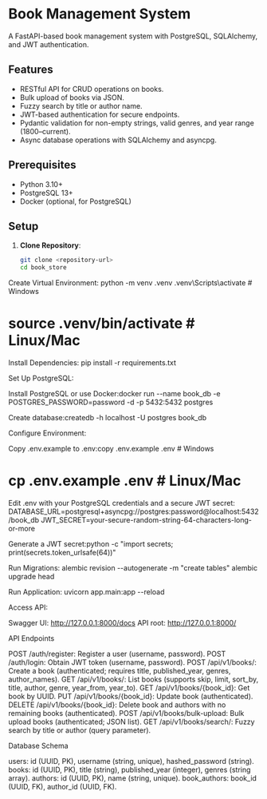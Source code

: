 # Book Management System

A FastAPI-based book management system with PostgreSQL, SQLAlchemy, and JWT authentication.

## Features
- RESTful API for CRUD operations on books.
- Bulk upload of books via JSON.
- Fuzzy search by title or author name.
- JWT-based authentication for secure endpoints.
- Pydantic validation for non-empty strings, valid genres, and year range (1800–current).
- Async database operations with SQLAlchemy and asyncpg.

## Prerequisites
- Python 3.10+
- PostgreSQL 13+
- Docker (optional, for PostgreSQL)

## Setup

1. **Clone Repository**:
   ```bash
   git clone <repository-url>
   cd book_store


Create Virtual Environment:
python -m venv .venv
.venv\Scripts\activate  # Windows
# source .venv/bin/activate  # Linux/Mac


Install Dependencies:
pip install -r requirements.txt


Set Up PostgreSQL:

Install PostgreSQL or use Docker:docker run --name book_db -e POSTGRES_PASSWORD=password -d -p 5432:5432 postgres


Create database:createdb -h localhost -U postgres book_db


Configure Environment:

Copy .env.example to .env:copy .env.example .env  # Windows
# cp .env.example .env  # Linux/Mac


Edit .env with your PostgreSQL credentials and a secure JWT secret:  
DATABASE_URL=postgresql+asyncpg://postgres:password@localhost:5432/book_db
JWT_SECRET=your-secure-random-string-64-characters-long-or-more


Generate a JWT secret:python -c "import secrets; print(secrets.token_urlsafe(64))"




Run Migrations:
alembic revision --autogenerate -m "create tables"
alembic upgrade head


Run Application:
uvicorn app.main:app --reload


Access API:

Swagger UI: http://127.0.0.1:8000/docs
API root: http://127.0.0.1:8000/



API Endpoints

POST /auth/register: Register a user (username, password).
POST /auth/login: Obtain JWT token (username, password).
POST /api/v1/books/: Create a book (authenticated; requires title, published_year, genres, author_names).
GET /api/v1/books/: List books (supports skip, limit, sort_by, title, author, genre, year_from, year_to).
GET /api/v1/books/{book_id}: Get book by UUID.
PUT /api/v1/books/{book_id}: Update book (authenticated).
DELETE /api/v1/books/{book_id}: Delete book and authors with no remaining books (authenticated).
POST /api/v1/books/bulk-upload: Bulk upload books (authenticated; JSON list).
GET /api/v1/books/search/: Fuzzy search by title or author (query parameter).



Database Schema

users: id (UUID, PK), username (string, unique), hashed_password (string).
books: id (UUID, PK), title (string), published_year (integer), genres (string array).
authors: id (UUID, PK), name (string, unique).
book_authors: book_id (UUID, FK), author_id (UUID, FK).


